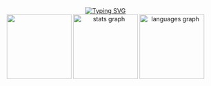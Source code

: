 <div align="center">
  <a href="https://git.io/typing-svg">
    <img src="https://readme-typing-svg.demolab.com?font=Casacadia+Code&weight=100&size=16&pause=1000&color=00FFFF&random=true&width=512&height=16&lines=The+five+boxing+wizards+jump+quickly;How+vexingly+quick+daft+zebras+jump;Quick+fox+jumps+nightly+above+wizard;Sphinx+of+black+quartz%2C+judge+my+vow;Waltz%2C+bad+nymph%2C+for+quick+jigs+vex;Glib+jocks+quiz+nymph+to+vex+dwarf;Jived+fox+nymph+grabs+quick+waltz" alt="Typing SVG" />
  </a>
</div>

<div align="center">
  <img height="150" src="https://media.tenor.com/vFbQZ1pifXcAAAAj/gray-wolf-kemono-friends.gif"  />
  <img src="https://github-readme-stats.vercel.app/api?username=WrayGolf&hide_title=false&hide_rank=false&show_icons=true&include_all_commits=true&count_private=true&disable_animations=false&theme=nightowl&locale=en&hide_border=true" height="150" alt="stats graph"  />
  <img src="https://github-readme-stats.vercel.app/api/top-langs?username=WrayGolf&locale=en&hide_title=false&layout=compact&card_width=320&langs_count=5&theme=nightowl&hide_border=true" height="150" alt="languages graph"  />
</div>

